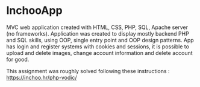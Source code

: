 # InchooApp



MVC web application created with HTML, CSS, PHP, SQL, Apache server (no frameworks). Application was created to display mostly backend PHP and SQL skills, using OOP, single entry point and OOP design patterns. App has login and register systems with cookies and sessions, it is possible to upload and delete images, change account information and delete account for good.

This assignment was roughly solved following these instructions : https://inchoo.hr/php-vodic/
